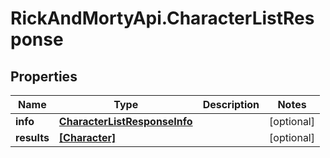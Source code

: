 # RickAndMortyApi.CharacterListResponse

## Properties

Name | Type | Description | Notes
------------ | ------------- | ------------- | -------------
**info** | [**CharacterListResponseInfo**](CharacterListResponseInfo.md) |  | [optional] 
**results** | [**[Character]**](Character.md) |  | [optional] 


